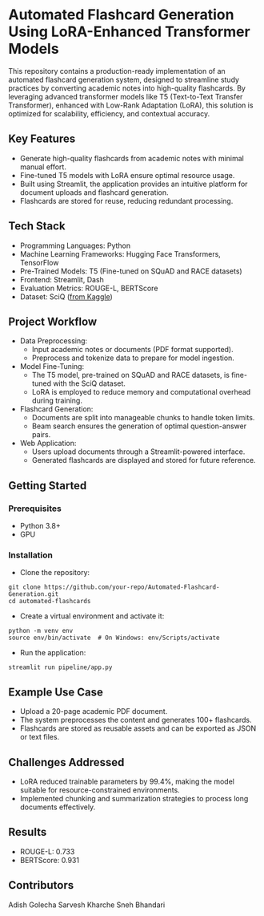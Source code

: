 # Automated Flashcard Generation Using LoRA-Enhanced Transformer Models

This repository contains a production-ready implementation of an automated flashcard generation system, designed to streamline study practices by converting academic notes into high-quality flashcards. By leveraging advanced transformer models like T5 (Text-to-Text Transfer Transformer), enhanced with Low-Rank Adaptation (LoRA), this solution is optimized for scalability, efficiency, and contextual accuracy.

## Key Features
- Generate high-quality flashcards from academic notes with minimal manual effort.
- Fine-tuned T5 models with LoRA ensure optimal resource usage.
- Built using Streamlit, the application provides an intuitive platform for document uploads and flashcard generation.
- Flashcards are stored for reuse, reducing redundant processing.

## Tech Stack
- Programming Languages: Python
- Machine Learning Frameworks: Hugging Face Transformers, TensorFlow
- Pre-Trained Models: T5 (Fine-tuned on SQuAD and RACE datasets)
- Frontend: Streamlit, Dash
- Evaluation Metrics: ROUGE-L, BERTScore
- Dataset: SciQ ([from Kaggle](https://www.kaggle.com/datasets/thedevastator/sciq-a-dataset-for-science-question-answering))

## Project Workflow
- Data Preprocessing:
  - Input academic notes or documents (PDF format supported).
  - Preprocess and tokenize data to prepare for model ingestion.
- Model Fine-Tuning:
  - The T5 model, pre-trained on SQuAD and RACE datasets, is fine-tuned with the SciQ dataset.
  - LoRA is employed to reduce memory and computational overhead during training.
- Flashcard Generation:
  - Documents are split into manageable chunks to handle token limits.
  - Beam search ensures the generation of optimal question-answer pairs.
- Web Application:
  - Users upload documents through a Streamlit-powered interface.
  - Generated flashcards are displayed and stored for future reference.

## Getting Started

### Prerequisites
- Python 3.8+
- GPU

### Installation
- Clone the repository:
```
git clone https://github.com/your-repo/Automated-Flashcard-Generation.git
cd automated-flashcards
```
- Create a virtual environment and activate it:
```
python -m venv env
source env/bin/activate  # On Windows: env/Scripts/activate
```
- Run the application:
```
streamlit run pipeline/app.py
```

## Example Use Case
- Upload a 20-page academic PDF document.
- The system preprocesses the content and generates 100+ flashcards.
- Flashcards are stored as reusable assets and can be exported as JSON or text files.

## Challenges Addressed
- LoRA reduced trainable parameters by 99.4%, making the model suitable for resource-constrained environments.
- Implemented chunking and summarization strategies to process long documents effectively.

## Results
- ROUGE-L: 0.733
- BERTScore: 0.931

## Contributors
Adish Golecha
Sarvesh Kharche
Sneh Bhandari
